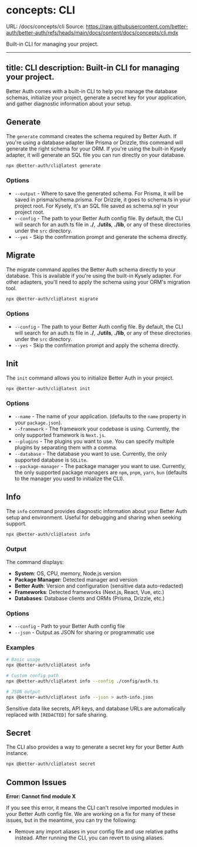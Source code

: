 # concepts: CLI
URL: /docs/concepts/cli
Source: https://raw.githubusercontent.com/better-auth/better-auth/refs/heads/main/docs/content/docs/concepts/cli.mdx

Built-in CLI for managing your project.
        
***

title: CLI
description: Built-in CLI for managing your project.
----------------------------------------------------

Better Auth comes with a built-in CLI to help you manage the database schemas, initialize your project, generate a secret key for your application, and gather diagnostic information about your setup.

## Generate

The `generate` command creates the schema required by Better Auth. If you're using a database adapter like Prisma or Drizzle, this command will generate the right schema for your ORM. If you're using the built-in Kysely adapter, it will generate an SQL file you can run directly on your database.

```bash title="Terminal"
npx @better-auth/cli@latest generate
```

### Options

* `--output` - Where to save the generated schema. For Prisma, it will be saved in prisma/schema.prisma. For Drizzle, it goes to schema.ts in your project root. For Kysely, it's an SQL file saved as schema.sql in your project root.
* `--config` - The path to your Better Auth config file. By default, the CLI will search for an auth.ts file in **./**, **./utils**, **./lib**, or any of these directories under the `src` directory.
* `--yes` - Skip the confirmation prompt and generate the schema directly.

## Migrate

The migrate command applies the Better Auth schema directly to your database. This is available if you're using the built-in Kysely adapter. For other adapters, you'll need to apply the schema using your ORM's migration tool.

```bash title="Terminal"
npx @better-auth/cli@latest migrate
```

### Options

* `--config` - The path to your Better Auth config file. By default, the CLI will search for an auth.ts file in **./**, **./utils**, **./lib**, or any of these directories under the `src` directory.
* `--yes` - Skip the confirmation prompt and apply the schema directly.

## Init

The `init` command allows you to initialize Better Auth in your project.

```bash title="Terminal"
npx @better-auth/cli@latest init
```

### Options

* `--name` - The name of your application. (defaults to the `name` property in your `package.json`).
* `--framework` - The framework your codebase is using. Currently, the only supported framework is `Next.js`.
* `--plugins` - The plugins you want to use. You can specify multiple plugins by separating them with a comma.
* `--database` - The database you want to use. Currently, the only supported database is `SQLite`.
* `--package-manager` - The package manager you want to use. Currently, the only supported package managers are `npm`, `pnpm`, `yarn`, `bun` (defaults to the manager you used to initialize the CLI).

## Info

The `info` command provides diagnostic information about your Better Auth setup and environment. Useful for debugging and sharing when seeking support.

```bash title="Terminal"
npx @better-auth/cli@latest info
```

### Output

The command displays:

* **System**: OS, CPU, memory, Node.js version
* **Package Manager**: Detected manager and version
* **Better Auth**: Version and configuration (sensitive data auto-redacted)
* **Frameworks**: Detected frameworks (Next.js, React, Vue, etc.)
* **Databases**: Database clients and ORMs (Prisma, Drizzle, etc.)

### Options

* `--config` - Path to your Better Auth config file
* `--json` - Output as JSON for sharing or programmatic use

### Examples

```bash
# Basic usage
npx @better-auth/cli@latest info

# Custom config path
npx @better-auth/cli@latest info --config ./config/auth.ts

# JSON output
npx @better-auth/cli@latest info --json > auth-info.json
```

Sensitive data like secrets, API keys, and database URLs are automatically replaced with `[REDACTED]` for safe sharing.

## Secret

The CLI also provides a way to generate a secret key for your Better Auth instance.

```bash title="Terminal"
npx @better-auth/cli@latest secret
```

## Common Issues

**Error: Cannot find module X**

If you see this error, it means the CLI can't resolve imported modules in your Better Auth config file. We are working on a fix for many of these issues, but in the meantime, you can try the following:

* Remove any import aliases in your config file and use relative paths instead. After running the CLI, you can revert to using aliases.

